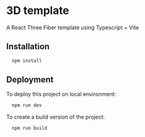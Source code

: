 
# 3D template

A React Three Fiber template using Typescript + Vite

## Installation

```bash
  npm install
```
    
## Deployment

To deploy this project on local environment:

```bash
  npm run dev
```

To create a build version of the project:

```bash
  npm run build
```
